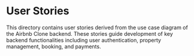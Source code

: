 # User Stories

This directory contains user stories derived from the use case diagram of the Airbnb Clone backend. These stories guide development of key backend functionalities including user authentication, property management, booking, and payments.
